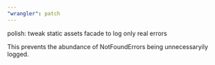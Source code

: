 ```yaml
---
"wrangler": patch
---
```


polish: tweak static assets facade to log only real errors

This prevents the abundance of NotFoundErrors being unnecessaryily logged.
